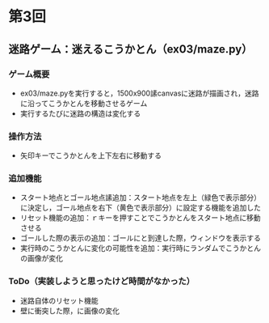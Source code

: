 # 第3回
## 迷路ゲーム：迷えるこうかとん（ex03/maze.py）
### ゲーム概要
- ex03/maze.pyを実行すると，1500x900䛾canvasに迷路が描画され，迷路に沿ってこうかとんを移動させるゲーム
- 実行するたびに迷路の構造は変化する
### 操作方法
- 矢印キーでこうかとんを上下左右に移動する
### 追加機能
- スタート地点とゴール地点䛾追加：スタート地点を左上（緑色で表示部分）に決定し，ゴール地点を右下（黄色で表示部分）に設定する機能を追加した
- リセット機能の追加：ｒキーを押すことでこうかとんをスタート地点に移動させる
- ゴールした際の表示の追加：ゴールにと到達した際，ウィンドウを表示する
- 実行時のこうかとんに変化の可能性を追加：実行時にランダムでこうかとんの画像が変化
### ToDo（実装しようと思ったけど時間がなかった）
- 迷路自体のリセット機能
- 壁に衝突した際，に画像の変化